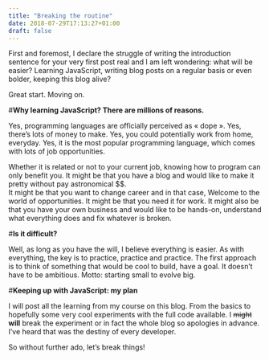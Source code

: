 ```yaml
---
title: "Breaking the routine"
date: 2018-07-29T17:13:27+01:00
draft: false
---
```


First and foremost, I declare the struggle of writing the introduction sentence for your very first post real and I am left wondering: what will be easier? Learning JavaScript, writing blog posts on a regular basis or even bolder, keeping this blog alive?

Great start. Moving on.

#**Why learning JavaScript? There are millions of reasons.**

Yes, programming languages are officially perceived as « dope ». 
Yes, there’s lots of money to make.
Yes, you could potentially work from home, everyday.
Yes, it is the most popular programming language, which comes with lots of job opportunities.

Whether it is related or not to your current job, knowing how to program can only benefit you. 
It might be that you have a blog and would like to make it pretty without pay astronomical $$.  
It might be that you want to change career and in that case, Welcome to the world of opportunities. 
It might be that you need it for work. 
It might also be that you have your own business and would like to be hands-on, understand what everything does and fix whatever is broken.

#**Is it difficult?**

Well, as long as you have the will, I believe everything is easier. As with everything, the key is to practice, practice and practice. The first approach is to think of something that would be cool to build, have a goal. It doesn’t have to be ambitious. Motto: starting small to evolve big. 

#**Keeping up with JavaScript: my plan**

I will post all the learning from my course on this blog. From the basics to hopefully some very cool experiments with the full code available. I ~~might~~ **will** break the experiment or in fact the whole blog so apologies in advance. I’ve heard that was the destiny of every developer.

So without further ado, let’s break things!

